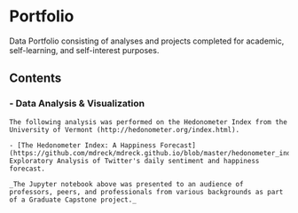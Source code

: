 
# Portfolio
Data Portfolio consisting of analyses and projects completed for academic, self-learning, and self-interest purposes. 

## Contents

### - Data Analysis & Visualization
                    
 	The following analysis was performed on the Hedonometer Index from the University of Vermont (http://hedonometer.org/index.html).

	- [The Hedonometer Index: A Happiness Forecast](https://github.com/mdreck/mdreck.github.io/blob/master/hedonometer_index/Hedonometer_Index.ipynb): Exploratory Analysis of Twitter's daily sentiment and happiness forecast.
                    
	_The Jupyter notebook above was presented to an audience of professors, peers, and professionals from various backgrounds as part of a Graduate Capstone project._
